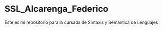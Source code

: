 # SSL_Alcarenga_Federico
Este es mi repositorio para la cursada de Sintaxis y Semántica de Lenguajes
